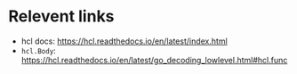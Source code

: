 
# Relevent links
- hcl docs: https://hcl.readthedocs.io/en/latest/index.html
 - `hcl.Body`: https://hcl.readthedocs.io/en/latest/go_decoding_lowlevel.html#hcl.func